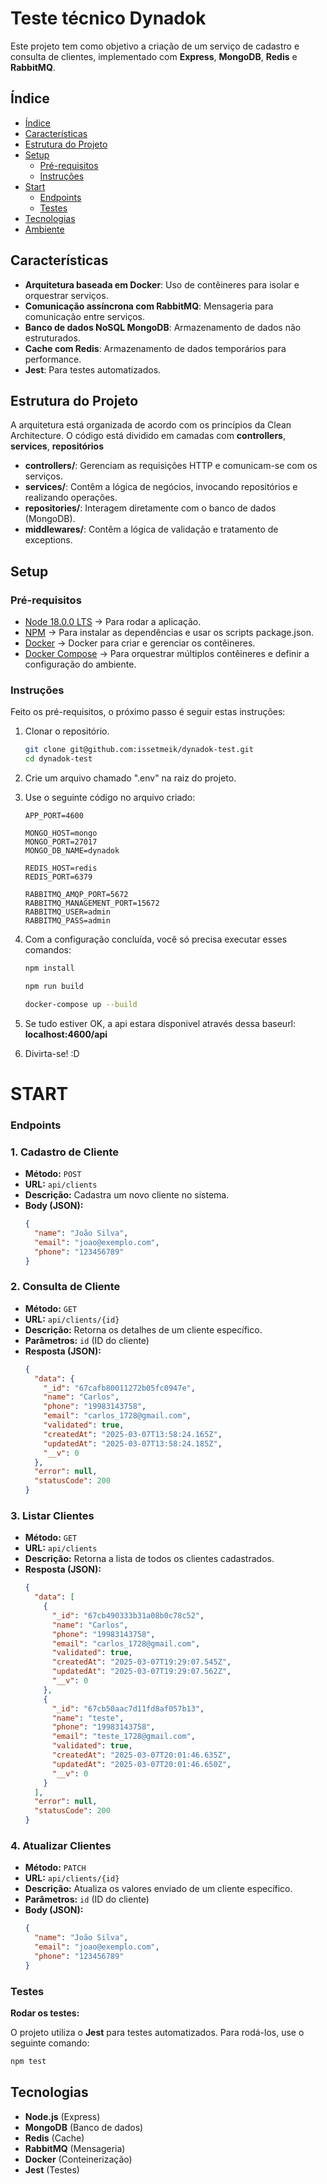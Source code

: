 # Teste técnico Dynadok

Este projeto tem como objetivo a criação de um serviço de cadastro e consulta de clientes, implementado com **Express**, **MongoDB**, **Redis** e **RabbitMQ**.

## Índice

- [Índice](#indice)
- [Características](#características)
- [Estrutura do Projeto](#estrutura-do-projeto)
- [Setup](#setup)
  - [Pré-requisitos](#pré-requisitos)
  - [Instruções](#instruções)
- [Start](#start)
  - [Endpoints](#endpoints)
  - [Testes](#testes)
- [Tecnologias](#tecnologias)
- [Ambiente](#ambiente)

## Características

- **Arquitetura baseada em Docker**: Uso de contêineres para isolar e orquestrar serviços.
- **Comunicação assíncrona com RabbitMQ**: Mensageria para comunicação entre serviços.
- **Banco de dados NoSQL MongoDB**: Armazenamento de dados não estruturados.
- **Cache com Redis**: Armazenamento de dados temporários para performance.
- **Jest**: Para testes automatizados.

## Estrutura do Projeto

A arquitetura está organizada de acordo com os princípios da Clean Architecture. O código está dividido em camadas com **controllers**, **services**, **repositórios**

- **controllers/**: Gerenciam as requisições HTTP e comunicam-se com os serviços.
- **services/**: Contêm a lógica de negócios, invocando repositórios e realizando operações.
- **repositories/**: Interagem diretamente com o banco de dados (MongoDB).
- **middlewares/**: Contêm a lógica de validação e tratamento de exceptions.

## Setup

### Pré-requisitos

- [Node 18.0.0 LTS](https://nodejs.org/en/) -> Para rodar a aplicação.
- [NPM](https://www.npmjs.com) -> Para instalar as dependências e usar os scripts package.json.
- [Docker](https://docs.docker.com/get-started/get-docker/) -> Docker para criar e gerenciar os contêineres.
- [Docker Compose](https://docs.docker.com/compose/install/) -> Para orquestrar múltiplos contêineres e definir a configuração do ambiente.

### Instruções

Feito os pré-requisitos, o próximo passo é seguir estas instruções:

1. Clonar o repositório.

   ```bash
   git clone git@github.com:issetmeik/dynadok-test.git
   cd dynadok-test
   ```

2. Crie um arquivo chamado ".env" na raiz do projeto.
3. Use o seguinte código no arquivo criado:

   ```env
   APP_PORT=4600

   MONGO_HOST=mongo
   MONGO_PORT=27017
   MONGO_DB_NAME=dynadok

   REDIS_HOST=redis
   REDIS_PORT=6379

   RABBITMQ_AMQP_PORT=5672
   RABBITMQ_MANAGEMENT_PORT=15672
   RABBITMQ_USER=admin
   RABBITMQ_PASS=admin
   ```

4. Com a configuração concluída, você só precisa executar esses comandos:

   ```bash
   npm install

   npm run build

   docker-compose up --build
   ```

5. Se tudo estiver OK, a api estara disponivel através dessa baseurl: **localhost:4600/api**

6. Divirta-se! :D

# START

### Endpoints

### 1. Cadastro de Cliente

- **Método:** `POST`
- **URL:** `api/clients`
- **Descrição:** Cadastra um novo cliente no sistema.
- **Body (JSON):**
  ```json
  {
    "name": "João Silva",
    "email": "joao@exemplo.com",
    "phone": "123456789"
  }
  ```

### 2. Consulta de Cliente

- **Método:** `GET`
- **URL:** `api/clients/{id}`
- **Descrição:** Retorna os detalhes de um cliente específico.
- **Parâmetros:** `id` (ID do cliente)
- **Resposta (JSON):**
  ```json
  {
    "data": {
      "_id": "67cafb80011272b05fc0947e",
      "name": "Carlos",
      "phone": "19983143758",
      "email": "carlos_1728@gmail.com",
      "validated": true,
      "createdAt": "2025-03-07T13:58:24.165Z",
      "updatedAt": "2025-03-07T13:58:24.185Z",
      "__v": 0
    },
    "error": null,
    "statusCode": 200
  }
  ```

### 3. Listar Clientes

- **Método:** `GET`
- **URL:** `api/clients`
- **Descrição:** Retorna a lista de todos os clientes cadastrados.
- **Resposta (JSON):**
  ```json
  {
    "data": [
      {
        "_id": "67cb490333b31a08b0c78c52",
        "name": "Carlos",
        "phone": "19983143758",
        "email": "carlos_1728@gmail.com",
        "validated": true,
        "createdAt": "2025-03-07T19:29:07.545Z",
        "updatedAt": "2025-03-07T19:29:07.562Z",
        "__v": 0
      },
      {
        "_id": "67cb50aac7d11fd8af057b13",
        "name": "teste",
        "phone": "19983143758",
        "email": "teste_1728@gmail.com",
        "validated": true,
        "createdAt": "2025-03-07T20:01:46.635Z",
        "updatedAt": "2025-03-07T20:01:46.650Z",
        "__v": 0
      }
    ],
    "error": null,
    "statusCode": 200
  }
  ```

### 4. Atualizar Clientes

- **Método:** `PATCH`
- **URL:** `api/clients/{id}`
- **Descrição:** Atualiza os valores enviado de um cliente específico.
- **Parâmetros:** `id` (ID do cliente)
- **Body (JSON):**
  ```json
  {
    "name": "João Silva",
    "email": "joao@exemplo.com",
    "phone": "123456789"
  }
  ```

### Testes

**Rodar os testes:**

O projeto utiliza o **Jest** para testes automatizados. Para rodá-los, use o seguinte comando:

```bash
npm test
```

## Tecnologias

- **Node.js** (Express)
- **MongoDB** (Banco de dados)
- **Redis** (Cache)
- **RabbitMQ** (Mensageria)
- **Docker** (Conteinerização)
- **Jest** (Testes)
